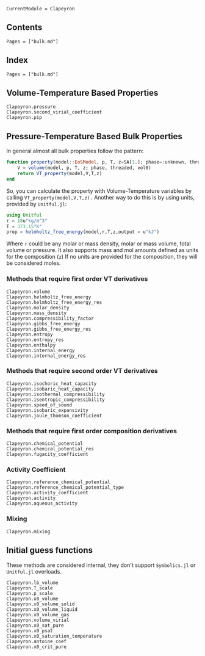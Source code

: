 ```@meta
CurrentModule = Clapeyron
```

## Contents

```@contents
Pages = ["bulk.md"]
```

## Index

```@index
Pages = ["bulk.md"]
```

## Volume-Temperature Based Properties

```@docs
Clapeyron.pressure
Clapeyron.second_virial_coefficient
Clapeyron.pip
```

## Pressure-Temperature Based Bulk Properties

In general almost all bulk properties follow the pattern:
```julia
function property(model::EoSModel, p, T, z=SA[1.]; phase=:unknown, threaded=true, vol0=nothing)
    V = volume(model, p, T, z; phase, threaded, vol0)
    return VT_property(model,V,T,z)
end
```
So, you can calculate the property with Volume-Temperature variables by calling `VT_property(model,V,T,z).`
Another way to do this is by using units, provided by `Unitful.jl`:
```julia
using Unitful
r = 18u"kg/m^3"
T = 373.15"K"
prop = helmholtz_free_energy(model,r,T,z,output = u"kJ")
```
Where `r` could be any molar or mass density, molar or mass volume, total volume or pressure. It also supports mass and mol amounts defined as units for the composition (`z`) If no units are provided for the composition, they will be considered moles.

### Methods that require first order VT derivatives
```@docs
Clapeyron.volume
Clapeyron.helmholtz_free_energy
Clapeyron.helmholtz_free_energy_res
Clapeyron.molar_density
Clapeyron.mass_density
Clapeyron.compressibility_factor
Clapeyron.gibbs_free_energy
Clapeyron.gibbs_free_energy_res
Clapeyron.entropy
Clapeyron.entropy_res
Clapeyron.enthalpy
Clapeyron.internal_energy
Clapeyron.internal_energy_res
```

### Methods that require second order VT derivatives
```@docs
Clapeyron.isochoric_heat_capacity
Clapeyron.isobaric_heat_capacity
Clapeyron.isothermal_compressibility
Clapeyron.isentropic_compressibility
Clapeyron.speed_of_sound
Clapeyron.isobaric_expansivity
Clapeyron.joule_thomson_coefficient
```

### Methods that require first order composition derivatives
```@docs
Clapeyron.chemical_potential
Clapeyron.chemical_potential_res
Clapeyron.fugacity_coefficient
```

### Activity Coefficient
```@docs
Clapeyron.reference_chemical_potential
Clapeyron.reference_chemical_potential_type
Clapeyron.activity_coefficient
Clapeyron.activity
Clapeyron.aqueous_activity
```

### Mixing
```@docs
Clapeyron.mixing
```

## Initial guess functions

These methods are considered internal, they don't support `Symbolics.jl` or `Unitful.jl` overloads.

```@docs
Clapeyron.lb_volume
Clapeyron.T_scale
Clapeyron.p_scale
Clapeyron.x0_volume
Clapeyron.x0_volume_solid
Clapeyron.x0_volume_liquid
Clapeyron.x0_volume_gas
Clapeyron.volume_virial
Clapeyron.x0_sat_pure
Clapeyron.x0_psat
Clapeyron.x0_saturation_temperature
Clapeyron.antoine_coef
Clapeyron.x0_crit_pure
```
